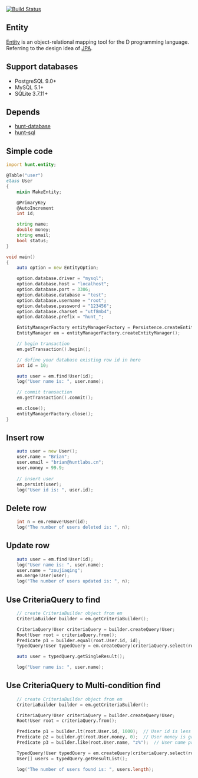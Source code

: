 [![Build Status](https://travis-ci.org/huntlabs/hunt-entity.svg?branch=master)](https://travis-ci.org/huntlabs/hunt-entity)

## Entity
[Entity](https://github.com/huntlabs/entity) is an object-relational mapping tool for the D programming language. Referring to the design idea of [JPA](https://en.wikipedia.org/wiki/Java_Persistence_API).

## Support databases
 * PostgreSQL 9.0+
 * MySQL 5.1+
 * SQLite 3.7.11+
 
## Depends
 * [hunt-database](https://github.com/huntlabs/hunt-database)
 * [hunt-sql](https://github.com/huntlabs/hunt-sql)

## Simple code
```D
import hunt.entity;

@Table("user")
class User
{
    mixin MakeEntity;

    @PrimaryKey
    @AutoIncrement
    int id;

    string name;
    double money;
    string email;
    bool status;
}

void main()
{
    auto option = new EntityOption;

    option.database.driver = "mysql";
    option.database.host = "localhost";
    option.database.port = 3306;
    option.database.database = "test";
    option.database.username = "root";
    option.database.password = "123456";
    option.database.charset = "utf8mb4";
    option.database.prefix = "hunt_";

    EntityManagerFactory entityManagerFactory = Persistence.createEntityManagerFactory("default", option);
    EntityManager em = entityManagerFactory.createEntityManager();

    // begin transaction
    em.getTransaction().begin();

    // define your database existing row id in here
    int id = 10;

    auto user = em.find!User(id);
    log("User name is: ", user.name);

    // commit transaction
    em.getTransaction().commit();

    em.close();
    entityManagerFactory.close();
}
```

## Insert row
```D
    auto user = new User();
    user.name = "Brian";
    user.email = "brian@huntlabs.cn";
    user.money = 99.9;
    
    // insert user
    em.persist(user);
    log("User id is: ", user.id);
```

## Delete row
```D
    int n = em.remove!User(id);
    log("The number of users deleted is: ", n);
```

## Update row
```D
    auto user = em.find!User(id);
    log("User name is: ", user.name);
    user.name = "zoujiaqing";
    em.merge!User(user);
    log("The number of users updated is: ", n);
```

## Use CriteriaQuery to find
```D
    // create CriteriaBuilder object from em
    CriteriaBuilder builder = em.getCriteriaBuilder();

    CriteriaQuery!User criteriaQuery = builder.createQuery!User;
    Root!User root = criteriaQuery.from();
    Predicate p1 = builder.equal(root.User.id, id);
    TypedQuery!User typedQuery = em.createQuery(criteriaQuery.select(root).where(p1));

    auto user = typedQuery.getSingleResult();

    log("User name is: ", user.name);
```

## Use CriteriaQuery to Multi-condition find
```D
    // create CriteriaBuilder object from em
    CriteriaBuilder builder = em.getCriteriaBuilder();

    CriteriaQuery!User criteriaQuery = builder.createQuery!User;
    Root!User root = criteriaQuery.from();

    Predicate p1 = builder.lt(root.User.id, 1000);  // User id is less than 1000.
    Predicate p2 = builder.gt(root.User.money, 0);  // User money is greater than 0.
    Predicate p3 = builder.like(root.User.name, "z%");  // User name prefix is z.

    TypedQuery!User typedQuery = em.createQuery(criteriaQuery.select(root).where(builder.and(p1, p2), p3));
    User[] users = typedQuery.getResultList();

    log("The number of users found is: ", users.length);
```
